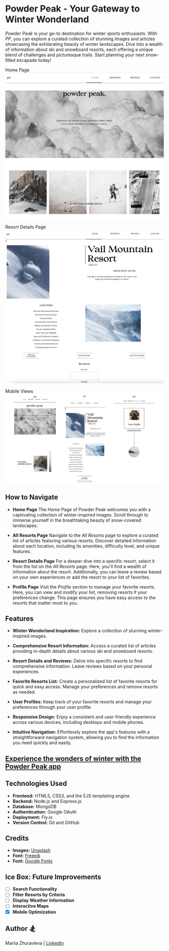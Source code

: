 # Powder Peak - Your Gateway to Winter Wonderland
*Powder Peak* is your go-to destination for winter sports enthusiasts. 
With *PP*, you can explore a curated collection of stunning images and articles showcasing the exhilarating beauty of winter landscapes. Dive into a wealth of information about ski and snowboard resorts, each offering a unique blend of challenges and picturesque trails. Start planning your next snow-filled escapade today!

Home Page
![Home Page Screenshot](public/stylesheets/img/screenshot2.png)

Resort Details Page
![Resort Details Screenshot](public/stylesheets/img/screenshot1.png)

Mobile Views
![Mobile Views Screenshot](public/stylesheets/img/screen.jpg)


## How to Navigate
- **Home Page** 
The *Home* Page of Powder Peak welcomes you with a captivating collection of winter-inspired images. Scroll through to immerse yourself in the breathtaking beauty of snow-covered landscapes.

- **All Resorts Page**
Navigate to the *All Resorts* page to explore a curated list of articles featuring various resorts. Discover detailed information about each location, including its amenities, difficulty level, and unique features.

- **Resort Details Page**
For a deeper dive into a specific resort, select it from the list on the *All Resorts* page. Here, you'll find a wealth of information about the resort. Additionally, you can leave a review based on your own experiences or add the resort to your list of favorites.

- **Profile Page**
Visit the *Profile* section to manage your favorite resorts. Here, you can view and modify your list, removing resorts if your preferences change. This page ensures you have easy access to the resorts that matter most to you.

## Features
- **Winter Wonderland Inspiration:** Explore a collection of stunning winter-inspired images.

- **Comprehensive Resort Information:** Access a curated list of articles providing in-depth details about various ski and snowboard resorts.

- **Resort Details and Reviews:** Delve into specific resorts to find comprehensive information. Leave reviews based on your personal experiences.

- **Favorite Resorts List:** Create a personalized list of favorite resorts for quick and easy access. Manage your preferences and remove resorts as needed.

- **User Profiles:** Keep track of your favorite resorts and manage your preferences through your user profile. 

- **Responsive Design:** Enjoy a consistent and user-friendly experience across various devices, including desktops and mobile phones. 

- **Intuitive Navigation:** Effortlessly explore the app's features with a straightforward navigation system, allowing you to find the information you need quickly and easily.

## [Experience the wonders of winter with the Powder Peak app](https://mz-powder-peak.fly.dev/)
## Technologies Used
- **Frontend:** HTML5, CSS3, and the EJS templating engine
- **Backend:** Node.js and Express.js
- **Database:** MongoDB
- **Authentication:** Google OAuth 
- **Deployment:** Fly.io
- **Version Control:** Git and GitHub

## Credits
- **Images:** [Unsplash](https://unsplash.com/)
- **Font:** [Freepik](https://www.freepik.com/font/collingar)
- **Font:** [Google Fonts](https://fonts.google.com/specimen/Bodoni+Moda?preview.text=Bodoni&preview.text_type=custom&query=Bodoni)

## Ice Box: Future Improvements
- [ ] **Search Functionality**
- [ ] **Filter Resorts by Criteria**
- [ ] **Display Weather Information**
- [ ] **Interactive Maps**
- [x] **Mobile Optimization**

## Author 🏂

Mariia Zhuravleva | [LinkedIn](https://www.linkedin.com/in/mariia-zhuravleva-5232b3219/)
